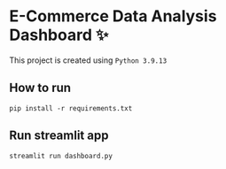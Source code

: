 # E-Commerce Data Analysis Dashboard ✨
This project is created using ``Python 3.9.13``
## How to run
```
pip install -r requirements.txt
```

## Run streamlit app
```
streamlit run dashboard.py
```

